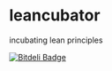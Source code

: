 # leancubator
incubating lean principles


[![Bitdeli Badge](https://d2weczhvl823v0.cloudfront.net/coverec/leancubator/trend.png)](https://bitdeli.com/free "Bitdeli Badge")

